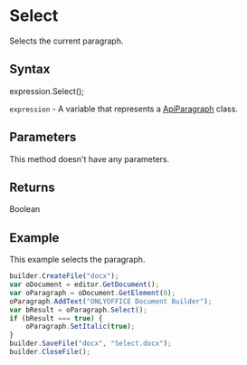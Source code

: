 # Select

Selects the current paragraph.

## Syntax

expression.Select();

`expression` - A variable that represents a [ApiParagraph](../ApiParagraph.md) class.

## Parameters

This method doesn't have any parameters.

## Returns

Boolean

## Example

This example selects the paragraph.

```javascript
builder.CreateFile("docx");
var oDocument = editor.GetDocument();
var oParagraph = oDocument.GetElement(0);
oParagraph.AddText("ONLYOFFICE Document Builder");
var bResult = oParagraph.Select();
if (bResult === true) {
	oParagraph.SetItalic(true);
}
builder.SaveFile("docx", "Select.docx");
builder.CloseFile();
```